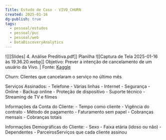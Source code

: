 ```yaml
---
Title: Estudo de Caso - VIVO_CHURN
created: 2025-01-16
dg-publish: true
tags:
  - pessoal/estudos
  - pessoal/puc
  - pessoal/web
  - DataDiscoveryAnalytics
---
```

![[[Slides] 4. Análise Preditiva.pdf]]
Planilha
![[Captura de Tela 2025-01-16 às 19.36.20.webp]]
Objetivo: Prever a intenção de cancelamento de um usuário da Vivo. | Fonte: [Kaggle](https://www.kaggle.com/datasets/blastchar/telco-customer-churn?resource=download)

Churn: Clientes que cancelaram o serviço no último mês

Serviços Assinados:
    - Telefone
    - Várias linhas
    - Internet
    - Segurança
    - Online
    - Backup online
    - Proteção de dispositivo
    - Suporte técnico
    - Streaming de TV e filmes

Informações da Conta do Cliente:
    - Tempo como cliente
    - Vigência do contrato
    - Método de pagamento
    - Faturamento sem papel
    - Cobranças mensais
    - Cobranças totais

Informações Demográficas do Cliente:
    - Sexo
    - Faixa etária (idoso ou não)
    - Dependentes
    - ParceirosServiços que cada cliente assinou

